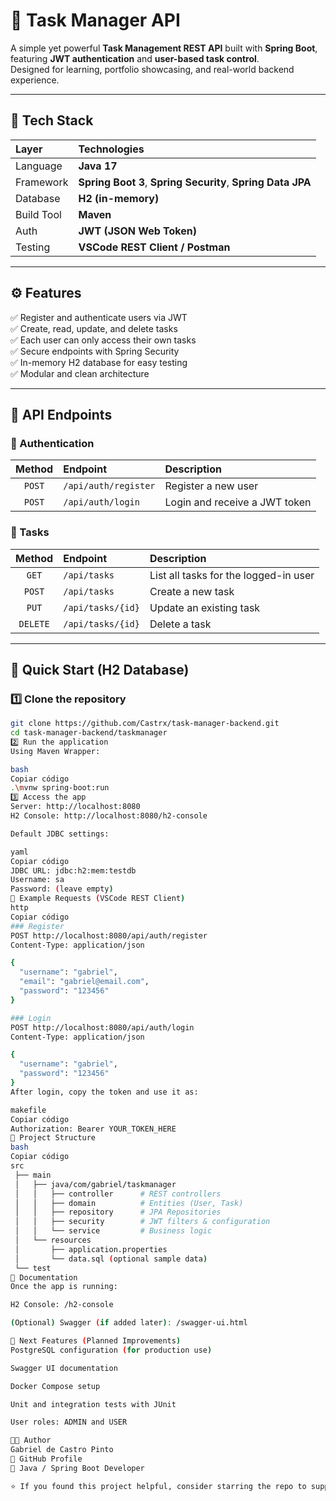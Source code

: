 # 📝 Task Manager API

A simple yet powerful **Task Management REST API** built with **Spring Boot**, featuring **JWT authentication** and **user-based task control**.  
Designed for learning, portfolio showcasing, and real-world backend experience.

---

## 🚀 Tech Stack

| Layer | Technologies |
|:------|:--------------|
| Language | **Java 17** |
| Framework | **Spring Boot 3**, **Spring Security**, **Spring Data JPA** |
| Database | **H2 (in-memory)** |
| Build Tool | **Maven** |
| Auth | **JWT (JSON Web Token)** |
| Testing | **VSCode REST Client / Postman** |

---

## ⚙️ Features

✅ Register and authenticate users via JWT  
✅ Create, read, update, and delete tasks  
✅ Each user can only access their own tasks  
✅ Secure endpoints with Spring Security  
✅ In-memory H2 database for easy testing  
✅ Modular and clean architecture  

---

## 🧩 API Endpoints

### 🔐 Authentication
| Method | Endpoint | Description |
|:------:|:----------|:-------------|
| `POST` | `/api/auth/register` | Register a new user |
| `POST` | `/api/auth/login` | Login and receive a JWT token |

### 🧠 Tasks
| Method | Endpoint | Description |
|:------:|:----------|:-------------|
| `GET` | `/api/tasks` | List all tasks for the logged-in user |
| `POST` | `/api/tasks` | Create a new task |
| `PUT` | `/api/tasks/{id}` | Update an existing task |
| `DELETE` | `/api/tasks/{id}` | Delete a task |

---

## 🧪 Quick Start (H2 Database)

### 1️⃣ Clone the repository
```bash
git clone https://github.com/Castrx/task-manager-backend.git
cd task-manager-backend/taskmanager
2️⃣ Run the application
Using Maven Wrapper:

bash
Copiar código
.\mvnw spring-boot:run
3️⃣ Access the app
Server: http://localhost:8080
H2 Console: http://localhost:8080/h2-console

Default JDBC settings:

yaml
Copiar código
JDBC URL: jdbc:h2:mem:testdb
Username: sa
Password: (leave empty)
🧠 Example Requests (VSCode REST Client)
http
Copiar código
### Register
POST http://localhost:8080/api/auth/register
Content-Type: application/json

{
  "username": "gabriel",
  "email": "gabriel@email.com",
  "password": "123456"
}

### Login
POST http://localhost:8080/api/auth/login
Content-Type: application/json

{
  "username": "gabriel",
  "password": "123456"
}
After login, copy the token and use it as:

makefile
Copiar código
Authorization: Bearer YOUR_TOKEN_HERE
🧱 Project Structure
bash
Copiar código
src
 ├── main
 │   ├── java/com/gabriel/taskmanager
 │   │   ├── controller      # REST controllers
 │   │   ├── domain          # Entities (User, Task)
 │   │   ├── repository      # JPA Repositories
 │   │   ├── security        # JWT filters & configuration
 │   │   └── service         # Business logic
 │   └── resources
 │       ├── application.properties
 │       └── data.sql (optional sample data)
 └── test
📘 Documentation
Once the app is running:

H2 Console: /h2-console

(Optional) Swagger (if added later): /swagger-ui.html

🔮 Next Features (Planned Improvements)
PostgreSQL configuration (for production use)

Swagger UI documentation

Docker Compose setup

Unit and integration tests with JUnit

User roles: ADMIN and USER

👨‍💻 Author
Gabriel de Castro Pinto
🔗 GitHub Profile
💼 Java / Spring Boot Developer

⭐ If you found this project helpful, consider starring the repo to support future projects! 🌟
